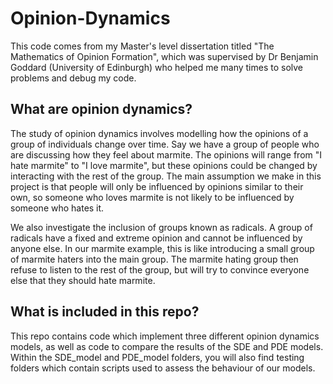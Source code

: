 # Opinion-Dynamics
This code comes from my Master's level dissertation titled "The Mathematics of Opinion Formation", which was supervised by Dr Benjamin Goddard (University of Edinburgh) who helped me many times to solve problems and debug my code.

## What are opinion dynamics?
The study of opinion dynamics involves modelling how the opinions of a group of individuals change over time. Say we have a group of people who are discussing how they feel about marmite. The opinions will range from "I hate marmite" to "I love marmite", but these opinions could be changed by interacting with the rest of the group. The main assumption we make in this project is that people will only be influenced by opinions similar to their own, so someone who loves marmite is not likely to be influenced by someone who hates it. 

We also investigate the inclusion of groups known as radicals. A group of radicals have a fixed and extreme opinion and cannot be influenced by anyone else. In our marmite example, this is like introducing a small group of marmite haters into the main group. The marmite hating group then refuse to listen to the rest of the group, but will try to convince everyone else that they should hate marmite.

## What is included in this repo?
This repo contains code which implement three different opinion dynamics models, as well as code to compare the results of the SDE and PDE models. Within the SDE_model and PDE_model folders, you will also find testing folders which contain scripts used to assess the behaviour of our models.

